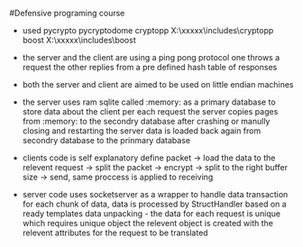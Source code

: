 #Defensive programing course
- used  pycrypto pycryptodome
        cryptopp X:\xxxxx\includes\cryptopp
        boost X:\xxxxx\includes\boost

- the server and the client are using a ping pong protocol one throws a 
request the other replies from a pre defined hash table of responses

- both the server and client are aimed to be used on little endian machines

- the server uses ram sqlite called :memory: as a primary database to store data about the client
per each request the server copies pages from :memory: to the secondry database after crashing 
or manully closing and restarting the server data is loaded back again from secondry database 
to the prinmary database

- clients code is self explanatory define packet -> load the data to the relevent request -> split the packet
     -> encrypt -> split to the right buffer size -> send,
same proccess is applied to receiving

- server code uses socketserver as a wrapper to handle data transaction for each chunk of data, data is processed
by StructHandler based on a ready templates 
data unpacking - the data for each request is unique which requires unique object the relevent object is created 
with the relevent attributes for the request to be translated 




